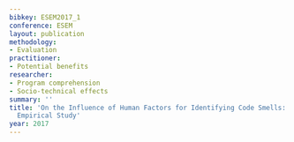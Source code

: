 ```yaml
---
bibkey: ESEM2017_1
conference: ESEM
layout: publication
methodology:
- Evaluation
practitioner:
- Potential benefits
researcher:
- Program comprehension
- Socio-technical effects
summary: ''
title: 'On the Influence of Human Factors for Identifying Code Smells: A Multi-Trial
  Empirical Study'
year: 2017
---
```


